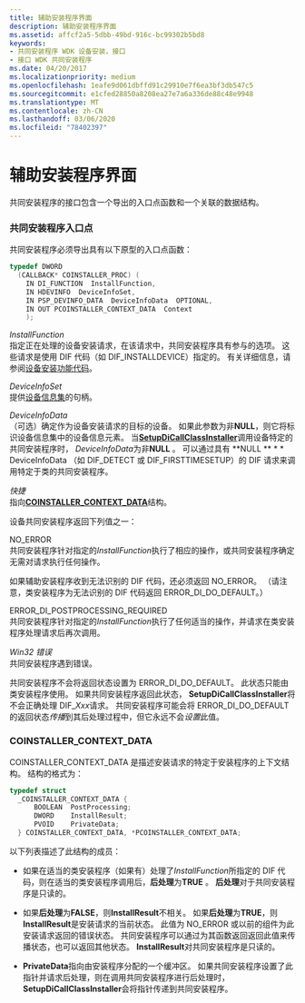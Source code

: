 ```yaml
---
title: 辅助安装程序界面
description: 辅助安装程序界面
ms.assetid: affcf2a5-5dbb-49bd-916c-bc99302b5bd8
keywords:
- 共同安装程序 WDK 设备安装，接口
- 接口 WDK 共同安装程序
ms.date: 04/20/2017
ms.localizationpriority: medium
ms.openlocfilehash: 1eafe9d061dbffd91c29910e7f6ea3bf3db547c5
ms.sourcegitcommit: e1cfed28850a8208ea27e7a6a336de88c48e9948
ms.translationtype: MT
ms.contentlocale: zh-CN
ms.lasthandoff: 03/06/2020
ms.locfileid: "78402397"
---
```

# <a name="co-installer-interface"></a>辅助安装程序界面


共同安装程序的接口包含一个导出的入口点函数和一个关联的数据结构。

### <a href="" id="co-installer-entry-point"></a>共同安装程序入口点

共同安装程序必须导出具有以下原型的入口点函数：

```cpp
typedef DWORD 
  (CALLBACK* COINSTALLER_PROC) (
    IN DI_FUNCTION  InstallFunction,
    IN HDEVINFO  DeviceInfoSet,
    IN PSP_DEVINFO_DATA  DeviceInfoData  OPTIONAL,
    IN OUT PCOINSTALLER_CONTEXT_DATA  Context
    );
```

<a href="" id="installfunction"></a>*InstallFunction*  
指定正在处理的设备安装请求，在该请求中，共同安装程序具有参与的选项。 这些请求是使用 DIF 代码（如 DIF_INSTALLDEVICE）指定的。 有关详细信息，请参阅[设备安装功能代码](https://docs.microsoft.com/previous-versions/ff541307(v=vs.85))。

<a href="" id="deviceinfoset"></a>*DeviceInfoSet*  
提供[设备信息集](device-information-sets.md)的句柄。

<a href="" id="deviceinfodata"></a>*DeviceInfoData*  
（可选）确定作为设备安装请求的目标的设备。 如果此参数为非**NULL**，则它将标识设备信息集中的设备信息元素。 当[**SetupDiCallClassInstaller**](https://docs.microsoft.com/windows/desktop/api/setupapi/nf-setupapi-setupdicallclassinstaller)调用设备特定的共同安装程序时， *DeviceInfoData*为非**NULL** 。 可以通过具有 **NULL ** * * DeviceInfoData （如 DIF_DETECT 或 DIF_FIRSTTIMESETUP）的 DIF 请求来调用特定于类的共同安装程序。

<a href="" id="context"></a>*快捷*  
指向[**COINSTALLER_CONTEXT_DATA**](#coinstaller-context-data)结构。

设备共同安装程序返回下列值之一：

<a href="" id="no-error"></a>NO_ERROR  
共同安装程序针对指定的*InstallFunction*执行了相应的操作，或共同安装程序确定无需对请求执行任何操作。

如果辅助安装程序收到无法识别的 DIF 代码，还必须返回 NO_ERROR。 （请注意，类安装程序为无法识别的 DIF 代码返回 ERROR_DI_DO_DEFAULT。）

<a href="" id="error-di-postprocessing-required"></a>ERROR_DI_POSTPROCESSING_REQUIRED  
共同安装程序针对指定的*InstallFunction*执行了任何适当的操作，并请求在类安装程序处理请求后再次调用。

<a href="" id="a-win32-error"></a>*Win32 错误*  
共同安装程序遇到错误。

共同安装程序不会将返回状态设置为 ERROR_DI_DO_DEFAULT。 此状态只能由类安装程序使用。 如果共同安装程序返回此状态， **SetupDiCallClassInstaller**将不会正确处理 DIF_*Xxx*请求。 共同安装程序可能会将 ERROR_DI_DO_DEFAULT 的返回状态*传播*到其后处理过程中，但它永远不会*设置*此值。

### <a href="" id="coinstaller-context-data"></a>COINSTALLER_CONTEXT_DATA

COINSTALLER_CONTEXT_DATA 是描述安装请求的特定于安装程序的上下文结构。 结构的格式为：

```cpp
typedef struct 
  _COINSTALLER_CONTEXT_DATA {
      BOOLEAN  PostProcessing;
      DWORD    InstallResult;
      PVOID    PrivateData;
  } COINSTALLER_CONTEXT_DATA, *PCOINSTALLER_CONTEXT_DATA;
```

以下列表描述了此结构的成员：

-   如果在适当的类安装程序（如果有）处理了*InstallFunction*所指定的 DIF 代码，则在适当的类安装程序调用后，**后处理**为**TRUE** 。 **后处理**对于共同安装程序是只读的。

-   如果**后处理**为**FALSE**，则**InstallResult**不相关。 如果**后处理**为**TRUE**，则**InstallResult**是安装请求的当前状态。 此值为 NO_ERROR 或以前的组件为此安装请求返回的错误状态。 共同安装程序可以通过为其函数返回返回此值来传播状态，也可以返回其他状态。 **InstallResult**对共同安装程序是只读的。

-   **PrivateData**指向由安装程序分配的一个缓冲区。 如果共同安装程序设置了此指针并请求后处理，则在调用共同安装程序进行后处理时， **SetupDiCallClassInstaller**会将指针传递到共同安装程序。

 

 





